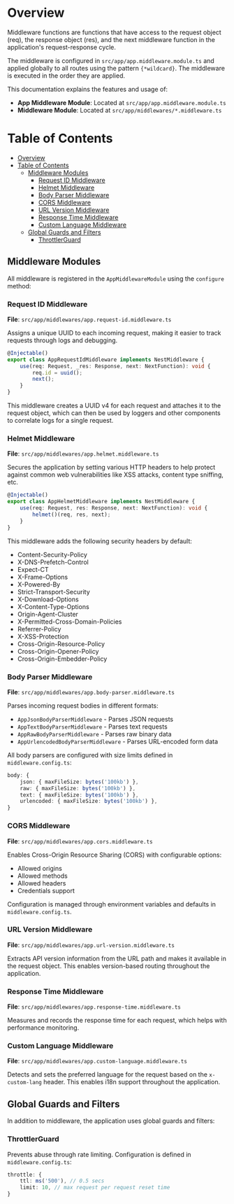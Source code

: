 # Overview

Middleware functions are functions that have access to the request object (req), the response object (res), and the next middleware function in the application's request-response cycle.

The middleware is configured in `src/app/app.middleware.module.ts` and applied globally to all routes using the pattern `{*wildcard}`. The middleware is executed in the order they are applied.

This documentation explains the features and usage of:
- **App Middleware Module**: Located at `src/app/app.middleware.module.ts`
- **Middleware Module**: Located at `src/app/middlewares/*.middleware.ts`

# Table of Contents
- [Overview](#overview)
- [Table of Contents](#table-of-contents)
  - [Middleware Modules](#middleware-modules)
    - [Request ID Middleware](#request-id-middleware)
    - [Helmet Middleware](#helmet-middleware)
    - [Body Parser Middleware](#body-parser-middleware)
    - [CORS Middleware](#cors-middleware)
    - [URL Version Middleware](#url-version-middleware)
    - [Response Time Middleware](#response-time-middleware)
    - [Custom Language Middleware](#custom-language-middleware)
  - [Global Guards and Filters](#global-guards-and-filters)
    - [ThrottlerGuard](#throttlerguard)

## Middleware Modules

All middleware is registered in the `AppMiddlewareModule` using the `configure` method:

### Request ID Middleware
**File**: `src/app/middlewares/app.request-id.middleware.ts`

Assigns a unique UUID to each incoming request, making it easier to track requests through logs and debugging.

```typescript
@Injectable()
export class AppRequestIdMiddleware implements NestMiddleware {
    use(req: Request, _res: Response, next: NextFunction): void {
        req.id = uuid();
        next();
    }
}
```

This middleware creates a UUID v4 for each request and attaches it to the request object, which can then be used by loggers and other components to correlate logs for a single request.

### Helmet Middleware
**File**: `src/app/middlewares/app.helmet.middleware.ts`

Secures the application by setting various HTTP headers to help protect against common web vulnerabilities like XSS attacks, content type sniffing, etc.

```typescript
@Injectable()
export class AppHelmetMiddleware implements NestMiddleware {
    use(req: Request, res: Response, next: NextFunction): void {
        helmet()(req, res, next);
    }
}
```

This middleware adds the following security headers by default:
- Content-Security-Policy
- X-DNS-Prefetch-Control
- Expect-CT
- X-Frame-Options
- X-Powered-By
- Strict-Transport-Security
- X-Download-Options
- X-Content-Type-Options
- Origin-Agent-Cluster
- X-Permitted-Cross-Domain-Policies
- Referrer-Policy
- X-XSS-Protection
- Cross-Origin-Resource-Policy
- Cross-Origin-Opener-Policy
- Cross-Origin-Embedder-Policy

### Body Parser Middleware
**File**: `src/app/middlewares/app.body-parser.middleware.ts`

Parses incoming request bodies in different formats:
- `AppJsonBodyParserMiddleware` - Parses JSON requests
- `AppTextBodyParserMiddleware` - Parses text requests
- `AppRawBodyParserMiddleware` - Parses raw binary data
- `AppUrlencodedBodyParserMiddleware` - Parses URL-encoded form data

All body parsers are configured with size limits defined in `middleware.config.ts`:

```typescript
body: {
    json: { maxFileSize: bytes('100kb') },
    raw: { maxFileSize: bytes('100kb') },
    text: { maxFileSize: bytes('100kb') },
    urlencoded: { maxFileSize: bytes('100kb') },
}
```

### CORS Middleware
**File**: `src/app/middlewares/app.cors.middleware.ts`

Enables Cross-Origin Resource Sharing (CORS) with configurable options:
- Allowed origins
- Allowed methods
- Allowed headers
- Credentials support

Configuration is managed through environment variables and defaults in `middleware.config.ts`.

### URL Version Middleware
**File**: `src/app/middlewares/app.url-version.middleware.ts`

Extracts API version information from the URL path and makes it available in the request object.
This enables version-based routing throughout the application.

### Response Time Middleware
**File**: `src/app/middlewares/app.response-time.middleware.ts`

Measures and records the response time for each request, which helps with performance monitoring.

### Custom Language Middleware
**File**: `src/app/middlewares/app.custom-language.middleware.ts`

Detects and sets the preferred language for the request based on the `x-custom-lang` header.
This enables i18n support throughout the application.

## Global Guards and Filters

In addition to middleware, the application uses global guards and filters:

### ThrottlerGuard
Prevents abuse through rate limiting. Configuration is defined in `middleware.config.ts`:

```typescript
throttle: {
    ttl: ms('500'), // 0.5 secs
    limit: 10, // max request per request reset time
}
```
